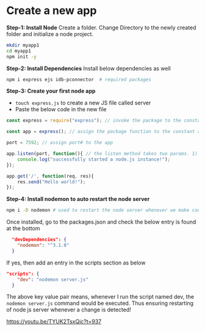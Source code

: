 # Create a new app
**Step-1: Install Node**
    Create a folder. Change Directory to the newly created folder and initialize a node project.

```bash
mkdir myapp1
cd myapp1
npm init -y
```

**Step-2: Install Dependencies**
Install below dependencies as well
```bash
npm i express ejs idb-pconnector  # required packages 
```

**Step-3: Create your first node app**
- `touch express.js` to create a new JS file called server
- Paste the below code in the new file

```js
const express = require("express"); // invoke the package to the constant express

const app = express(); // assign the package function to the constant app

port = 7592; // assign port# to the app

app.listen(port, function(){ // the listen method takes two params. 1) Port#, 2) the actual funcion it does when called
    console.log("successfully started a node.js instance!");
});

app.get('/', function(req, res){
    res.send("Hello world!");
});

```
**Step-4: Install nodemon to auto restart the node server**
```bash
npm i -D nodemon # used to restart the node server whenever we make code change in server.js
```
Once installed, go to the packages.json and check the below entry is found at the bottom
```json
  "devDependencies": {
    "nodemon": "^3.1.0"
  }
```
If yes, then add an entry in the scripts section as below
```json
"scripts": {
    "dev": "nodemon server.js"
  }
```
The above key value pair means, whenever I run the script named dev, the `nodemon server.js` command would be executed. Thus ensuring restarting of node js server whenever a change is detected!

https://youtu.be/TYUK2TsxQjc?t=937
